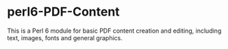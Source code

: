 # perl6-PDF-Content

This is a Perl 6 module for basic PDF content creation and editing, including text, images, fonts and general graphics.


